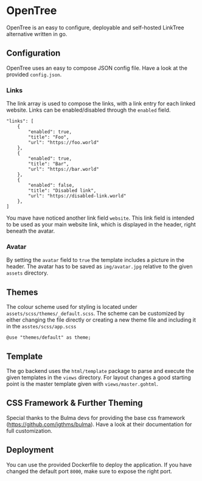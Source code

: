 # OpenTree
OpenTree is an easy to configure, deployable and self-hosted LinkTree alternative written in go.

## Configuration
OpenTree uses an easy to compose JSON config file. Have a look at the provided `config.json`.

### Links
The link array is used to compose the links, with a link entry for each linked website. Links can be enabled/disabled through the `enabled` field. 
```
"links": [
    {
        "enabled": true,
        "title": "Foo",
        "url": "https://foo.world"
    },
    {
        "enabled": true,
        "title": "Bar",
        "url": "https://bar.world"
    },
    {
        "enabled": false,
        "title": "Disabled link",
        "url": "https://disabled-link.world"
    },
]
```

You mave have noticed another link field `website`. This link field is intended to be used as your main website link, which is displayed in the header, right beneath the avatar.

### Avatar
By setting the `avatar` field to `true` the template includes a picture in the header. The avatar has to be saved as `img/avatar.jpg` relative to the given `assets` directory.

## Themes
The colour scheme used for styling is located under `assets/scss/themes/_default.scss`. The scheme can be customized by either changing the file directly or creating a new theme file and including it in the `asstes/scss/app.scss`

```
@use "themes/default" as theme;
```

## Template
The go backend uses the `html/template` package to parse and execute the given templates in the `views` directory. For layout changes a good starting point is the master template given with `views/master.gohtml`.

## CSS Framework & Further Theming
Special thanks to the Bulma devs for providing the base css framework (https://github.com/jgthms/bulma).
Have a look at their documentation for full customization.

## Deployment
You can use the provided Dockerfile to deploy the application. If you have changed the default port `8000`, make sure to expose the right port.

